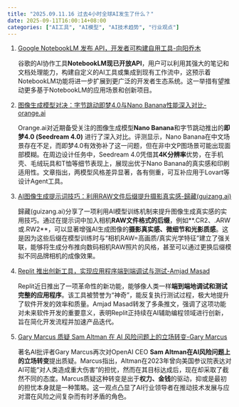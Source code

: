 ```yaml
---
title: "2025.09.11.16 过去4小时全球AI发生了什么？"
date: 2025-09-11T16:00:14+08:00
categories: ["AI工具", "AI模型", "AI技术趋势", "行业观点"]
---
```


1.  [Google NotebookLM 发布 API，开发者可构建自用工具-向阳乔木](https://x.com/vista8/status/1966018041516535998)

    谷歌的AI协作工具**NotebookLM现已开放API**，用户可以利用其强大的笔记和文档处理能力，构建自定义的AI工具或集成到现有工作流中，这预示着NotebookLM功能将进一步扩展到更广泛的开发者生态系统。这一举措有望推动更多基于NotebookLM的应用场景和创新项目。

2.  [图像生成模型对决：字节跳动即梦4.0与Nano Banana性能深入对比-orange.ai](https://x.com/oran_ge/status/1966010504553574461)

    Orange.ai对近期备受关注的图像生成模型**Nano Banana**和字节跳动推出的**即梦4.0 (Seedream 4.0)** 进行了深入对比。评测显示，Nano Banana在中文场景存在不足，而即梦4.0有效弥补了这一问题，但在非中文P图场景可能出现面部模糊。在周边设计任务中，Seedream 4.0凭借其**4K分辨率**优势，在手机壳、毛绒玩具和T恤等细节表现上，展现出优于Nano Banana的真实感和印刷适用性。文章指出，两模型风格差异显著，各有侧重，可互补应用于Lovart等设计Agent工具。

3.  [AI图像生成提示词技巧：利用RAW文件后缀提升摄影真实感-歸藏(guizang.ai)](https://x.com/op7418/status/1966005643967606884)

    歸藏(guizang.ai)分享了一项利用AI模型训练机制来提升图像生成真实感的实用技巧。通过在提示词中加入相机**RAW文件格式的后缀**，例如**.CR2、.ARW或.RW2**，可以显著增强AI生成图像的**摄影真实感、微细节和光影质感**。这是因为这些后缀在模型训练时与“相机RAW=高画质/真实光学特征”建立了强关联，能够将生成分布推向数码相机RAW照片的风格，甚至可以通过更换后缀模拟不同品牌相机的成像效果。

4.  [Replit 推出创新工具，实现应用程序端到端调试与测试-Amjad Masad](https://x.com/amasad/status/1966003201200763208)

    Replit近日推出了一项革命性的新功能，能够像人类一样**端到端地调试和测试完整的应用程序**。该工具被赞誉为“神奇”，能反复执行测试过程，极大地提升了软件开发的效率和质量。Amjad Masad转发了多条推文，强调了这项功能对未来软件开发的重要意义，表明Replit正持续在AI辅助编程领域进行创新，旨在简化开发流程并加速产品迭代。

5.  [Gary Marcus 质疑 Sam Altman 在 AI 风险问题上的立场转变-Gary Marcus](https://x.com/GaryMarcus/status/1966013056225529925)

    著名AI批评者Gary Marcus再次对OpenAI CEO **Sam Altman在AI风险问题上的立场转变**提出质疑。Marcus指出，Altman在2023年曾向美国参议院表达对AI可能“对人类造成重大伤害”的担忧，然而在其目标达成后，现在却采取了截然不同的态度。Marcus质疑这种转变是出于**权力、金钱**的驱动，抑或是最初的担忧本身就是一种策略。这一观点凸显了AI行业领导者在推动技术发展与应对潜在风险之间复杂而有时矛盾的角色。
